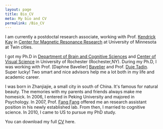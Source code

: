 ```yaml
---
layout: page
title: Bio_CV
meta: My bio and CV 
permalink: /Bio_CV
---
```


I am currently a postdoctal research associate, working with Prof. [Kendrick Kay][Kay] in [Center for Magnetic Resonance Research][CMRR] at University of Minnesota at Twin cities.


I got my Ph.D in [Department of Brain and Cognitive Sciences][BCS] and [Center of Visual Science][CVS] in  University of Rochester (Rochester,NY). During my Ph.D, I was working with Prof. [Daphne Bavelier] [Bavelier] and Prof. [Duje Tadin][Tadin]. Super lucky! Two smart and nice advisors help me a lot both in my life and academic career.


I was born in Zhanjiajie, a small city in south of China. It's famous for natural beauty. The memories with my parents and friends always make me homesick. In 2006, I entered in Peking University and majored in Psychology.  In 2007, Prof. [Fang Fang][Fang] offered me an research assistant position in his newly established lab. From then, I married to cognitive science. In 2010, I came to US to pursue my PhD study. 


You can download my full [CV][C-V] here.

[C-V]: https://github.com/ruyuanzhang/ruyuanzhang.github.io/blob/master/files/CV-RuyuanZhang.pdf
[Kay]: http://cvnlab.net/home.shtml
[CMRR]:https://www.cmrr.umn.edu/
[BCS]:https://www.bcs.rochester.edu/
[CVS]:https://www.cvs.rochester.edu/
[Tadin]:http://www.bcs.rochester.edu/people/duje/
[Bavelier]:http://cms.unige.ch/fapse/people/bavelier
[Fang]:http://www.psy.pku.edu.cn/en/fangfang.html
